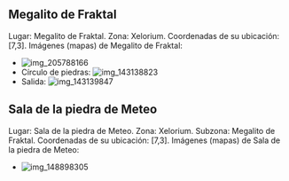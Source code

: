 ## Megalito de Fraktal
Lugar: Megalito de Fraktal.
Zona: Xelorium.
Coordenadas de su ubicación: [7,3].
Imágenes (mapas) de Megalito de Fraktal:
- ![img_205788166](https://media.discordapp.net/attachments/1115311447145193482/1115348068183838780/205788166.jpg)
- Círculo de piedras: ![img_143138823](https://media.discordapp.net/attachments/1115311447145193482/1115326699459059742/143138823.jpg)
- Salida: ![img_143139847](https://media.discordapp.net/attachments/1115311447145193482/1115326719407181897/143139847.jpg)

## Sala de la piedra de Meteo
Lugar: Sala de la piedra de Meteo.
Zona: Xelorium.
Subzona: Megalito de Fraktal.
Coordenadas de su ubicación: [7,3].
Imágenes (mapas) de Sala de la piedra de Meteo:
- ![img_148898305](https://media.discordapp.net/attachments/1115311447145193482/1115328517597577226/148898305.jpg)